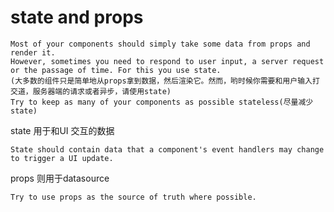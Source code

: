 # state and props

```
Most of your components should simply take some data from props and render it.
However, sometimes you need to respond to user input, a server request or the passage of time. For this you use state.
(大多数的组件只是简单地从props拿到数据，然后渲染它。然而，哟时候你需要和用户输入打交道，服务器端的请求或者异步，请使用state)
Try to keep as many of your components as possible stateless(尽量减少state)
```

state 用于和UI 交互的数据

```
State should contain data that a component's event handlers may change to trigger a UI update.
```

props 则用于datasource

```
Try to use props as the source of truth where possible.
```


